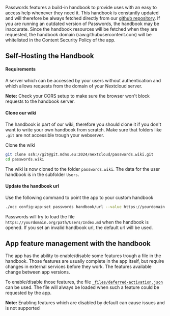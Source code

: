 Passwords features a build-in handbook to provide uses with an easy to access help whenever they need it.
This handbook is constantly updated and will therefore be always fetched directly from our [github repository](https://github.com/marius-wieschollek/passwords/wiki).
If you are running an outdated version of Passwords, the handbook may be inaccurate.
Since the handbook resources will be fetched when they are requested, the handbook domain (raw.githubusercontent.com) will be whitelisted in the Content Security Policy of the app.

## Self-Hosting the Handbook
#### Requirements
A server which can be accessed by your users without authentication and which allows requests from the domain of your Nextcloud server.

**Note:** Check your CORS setup to make sure the browser won't block requests to the handbook server.

#### Clone our wiki
The handbook is part of our wiki, therefore you should clone it if you don't want to write your own handbook from scratch.
Make sure that folders like `.git` are not accessible trough your webserver.

Clone the wiki
```bash
git clone ssh://git@git.mdns.eu:2024/nextcloud/passwords.wiki.git
cd passwords.wiki
```
The wiki is now cloned to the folder `passwords.wiki`.
The data for the user handbook is in the subfolder `Users`.

#### Update the handbook url
Use the following command to point the app to your custom handbook
```bash
./occ config:app:set passwords handbook/url --value https://yourdomain.org/path/Users
```
Passwords will try to load the file `https://yourdomain.org/path/Users/Index.md` when the handbook is opened.
If you set an invalid handbook url, the default url will be used.


## App feature management with the handbook
The app has the ability to enable/disable some features trough a file in the handbook.
Those features are usually complete in the app itself, but require changes in external services before they work.
The features available change between app versions.

To enable/disable those features, the file [`_files/deferred-activation.json`](../../Users/_files/deferred-activation.json) can be used.
The file will always be loaded when such a feature could be requested by the app.

**Note:** Enabling features which are disabled by default can cause issues and is not supported